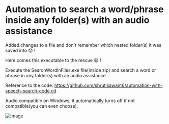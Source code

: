 # Automation to search a word/phrase inside any folder(s) with an audio assistance 

Added changes to a file and don't remember which nested folder(s) it was saved into 😟 ! 

Here comes this executable to the rescue 😃 ! 

Execute the SearchWordInFiles.exe file(inside zip) and search a word or phrase in any folder(s) with an audio assistance.

Reference to the code: https://github.com/shrutisawant6/automation-with-speech-search-code.git

Audio compatible on Windows, it automatically turns off if not compatible(you can even choose).

![image](https://github.com/shrutisawant6/automation-with-speech-search-exe/assets/140047758/129657d8-c16b-4776-9cb5-64f6f5a6959d)
